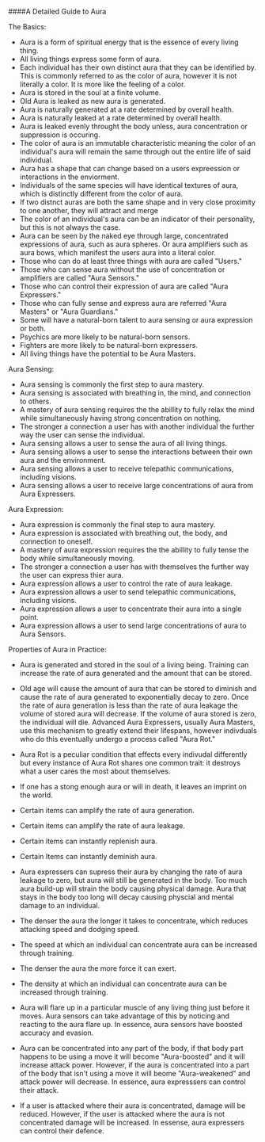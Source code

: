 ####A Detailed Guide to Aura

The Basics:
* Aura is a form of spiritual energy that is the essence of every living thing. 
* All living things express some form of aura.
* Each individual has their own distinct aura that they can be identified by. This is commonly referred to as the color of aura, however it is not literally a color. It is more like the feeling of a color.
* Aura is stored in the soul at a finite volume.
* Old Aura is leaked as new aura is generated.
* Aura is naturally generated at a rate determined by overall health.
* Aura is naturally leaked at a rate determined by overall health.
* Aura is leaked evenly throught the body unless, aura concentration or suppression is occuring.
* The color of aura is an immutable characteristic meaning the color of an individual's aura will remain the same through out the entire life of said individual.
* Aura has a shape that can change based on a users expreession or interactions in the enviorment.
* Individuals of the same species will have identical textures of aura, which is distinctly different from the color of aura.
* If two distnct auras are both the same shape and in very close proximity to one another, they will attract and merge
* The color of an individual's aura can be an indicator of their personality, but this is not always the case.
* Aura can be seen by the naked eye through large, concentrated expressions of aura, such as aura spheres. Or aura amplifiers such as aura bows, which manifest the users aura into a literal color.
* Those who can do at least three things with aura are called "Users."
* Those who can sense aura without the use of concentration or amplifiers are called "Aura Sensors."
* Those who can control their expression of aura are called "Aura Expressers."
* Those who can fully sense and express aura are referred "Aura Masters" or "Aura Guardians."
* Some will have a natural-born talent to aura sensing or aura expression or both.
* Psychics are more likely to be natural-born sensors.
* Fighters are more likely to be natural-born expressers.
* All living things have the potential to be Aura Masters.

Aura Sensing:
* Aura sensing is commonly the first step to aura mastery.
* Aura sensing is associated with breathing in, the mind, and connection to others.
* A mastery of aura sensing requires the the abillity to fully relax the mind while simultaneously having strong concentration on nothing.
* The stronger a connection a user has with another individual the further way the user can sense the individual.
* Aura sensing allows a user to sense the aura of all living things.
* Aura sensing allows a user to sense the interactions between their own aura and the environment.
* Aura sensing allows a user to receive telepathic communications, including visions.
* Aura sensing allows a user to receive large concentrations of aura from Aura Expressers.

Aura Expression:
* Aura expression is commonly the final step to aura mastery.
* Aura expression is associated with breathing out, the body, and connection to oneself.
* A mastery of aura expression requires the the abillity to fully tense the body while simultaneously moving.
* The stronger a connection a user has with themselves the further way the user can express thier aura.
* Aura expression allows a user to control the rate of aura leakage.
* Aura expression allows a user to send telepathic communications, including visions.
* Aura expression allows a user to concentrate their aura into a single point.
* Aura expression allows a user to send large concentrations of aura to Aura Sensors.

Properties of Aura in Practice:
* Aura is generated and stored in the soul of a living being. Training can increase the rate of aura generated and the amount that can be stored.

* Old age will cause the amount of aura that can be stored to diminish and cause the rate of aura generated to exponentially decay to zero.  Once the rate of aura generation is less than the rate of aura leakage the volume of stored aura will decrease. If the volume of aura stored is zero, the individual will die. Advanced Aura Expressers, usually Aura Masters, use this mechanism to greatly extend their lifespans, however indivduals who do this eventually undergo a process called "Aura Rot." 

* Aura Rot is a peculiar condition that effects every indivudal differently but every instance of Aura Rot shares one common trait: it destroys what a user cares the most about themselves.

* If one has a stong enough aura or will in death, it leaves an imprint on the world.

* Certain items can amplify the rate of aura generation. 
* Certain items can amplify the rate of aura leakage. 
* Certain items can instantly replenish aura. 
* Certain Items can instantly deminish aura.

* Aura expressers can supress their aura by changing the rate of aura leakage to zero, but aura will still be generated in the body. Too much aura build-up will strain the body causing physical damage. Aura that stays in the body too long will decay causing physcial and mental damage to an individual.

* The denser the aura the longer it takes to concentrate, which reduces attacking speed and dodging speed.
* The speed at which an individual can concentrate aura can be increased through training.
* The denser the aura the more force it can exert.
* The density at which an individual can concentrate aura can be increased through training.

* Aura will flare up in a particular muscle of any living thing just before it moves. Aura sensors can take advantage of this by noticing and reacting to the aura flare up. In essence, aura sensors have boosted accuracy and evasion.
* Aura can be concentrated into any part of the body, if that body part happens to be using a move it will become "Aura-boosted" and it will increase attack power. However, if the aura is concentrated into a part of the body that isn't using a move it will beome "Aura-weakened" and attack power will decrease. In essence, aura expresssers can control their attack. 
* If a user is attacked where their aura is concentrated, damage will be reduced. However, if the user is attacked where the aura is not concentrated damage will be increased. In essense, aura expressers can control their defence.
